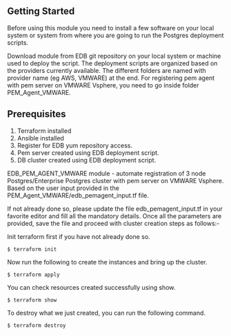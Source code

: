 ## Getting Started
Before using this module you need to install a few software on your local system or system from where you are going to run the Postgres deployment scripts. 

Download module from EDB git repository on your local system or machine used to deploy the script. The deployment scripts are organized based on the providers currently available. The different folders are named with provider name (eg AWS, VMWARE) at the end. For registering pem agent with pem server on VMWARE Vsphere, you need to go inside folder PEM_Agent_VMWARE.

## Prerequisites
1. Terraform installed 
2. Ansible installed
3. Register for EDB yum repository access.
4. Pem server created using EDB deployment script.
5. DB cluster created using EDB deployment script.

EDB_PEM_AGENT_VMWARE module - automate registration of 3 node Postgres/Enterprise Postgres cluster with pem server on VMWARE Vsphere. Based on the user input provided in the PEM_Agent_VMWARE/edb_pemagent_input.tf file.

If not already done so, please update the file edb_pemagent_input.tf in your favorite editor and fill all the mandatory details. Once all the parameters are provided, save the file and proceed with cluster creation steps as follows:-


Init terraform first if you have not already done so.

```
$ terraform init
```

Now run the following to create the instances and bring up the cluster.

```
$ terraform apply
```

You can check resources created successfully using show.

```
$ terraform show
```

To destroy what we just created, you can run the following command.

```
$ terraform destroy
```

